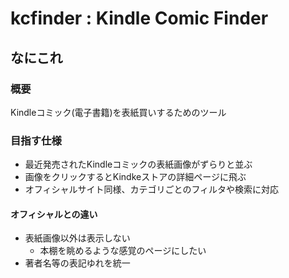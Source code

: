# kcfinder : Kindle Comic Finder

## なにこれ

### 概要

Kindleコミック(電子書籍)を表紙買いするためのツール

### 目指す仕様

* 最近発売されたKindleコミックの表紙画像がずらりと並ぶ
* 画像をクリックするとKindkeストアの詳細ページに飛ぶ
* オフィシャルサイト同様、カテゴリごとのフィルタや検索に対応

#### オフィシャルとの違い

* 表紙画像以外は表示しない
  * 本棚を眺めるような感覚のページにしたい
* 著者名等の表記ゆれを統一

